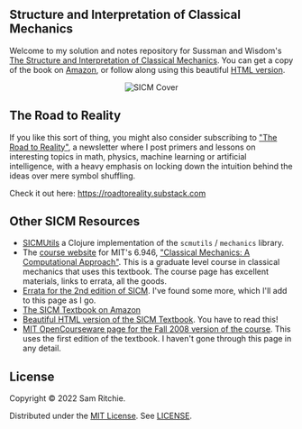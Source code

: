## Structure and Interpretation of Classical Mechanics

Welcome to my solution and notes repository for Sussman and Wisdom's [The
Structure and Interpretation of Classical Mechanics](https://amzn.to/2LUx62M).
You can get a copy of the book on [Amazon](https://amzn.to/2LUx62M), or follow
along using this beautiful [HTML version](https://tgvaughan.github.io/sicm/).

<p align="center">
  <img src="https://user-images.githubusercontent.com/69635/82737469-6478a880-9cee-11ea-9559-aa0e85a60a5c.png" alt="SICM Cover"/>
</p>

## The Road to Reality

If you like this sort of thing, you might also consider subscribing to ["The
Road to Reality"](https://roadtoreality.substack.com/), a newsletter where I
post primers and lessons on interesting topics in math, physics, machine
learning or artificial intelligence, with a heavy emphasis on locking down the
intuition behind the ideas over mere symbol shuffling.

Check it out here: https://roadtoreality.substack.com

## Other SICM Resources

- [SICMUtils](https://github.com/sicmutils/sicmutils) a Clojure
  implementation of the `scmutils` / `mechanics` library.
- The [course website](https://groups.csail.mit.edu/mac/users/gjs/6946/) for
  MIT's 6.946, ["Classical Mechanics: A Computational
  Approach"](https://groups.csail.mit.edu/mac/users/gjs/6946/). This is a
  graduate level course in classical mechanics that uses this textbook. The
  course page has excellent materials, links to errata, all the goods.
- [Errata for the 2nd edition of
  SICM](http://groups.csail.mit.edu/mac/users/gjs/6946/errata.pdf). I've found
  some more, which I'll add to this page as I go.
- [The SICM Textbook on Amazon](https://amzn.to/2LUx62M)
- [Beautiful HTML version of the SICM
  Textbook](https://tgvaughan.github.io/sicm/). You have to read this!
- [MIT OpenCourseware page for the Fall 2008 version of the
  course](https://ocw.mit.edu/courses/earth-atmospheric-and-planetary-sciences/12-620j-classical-mechanics-a-computational-approach-fall-2008/index.htm).
  This uses the first edition of the textbook. I haven't gone through this page
  in any detail.

## License

Copyright © 2022 Sam Ritchie.

Distributed under the [MIT License](LICENSE). See [LICENSE](LICENSE).

